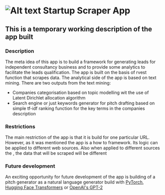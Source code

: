 # ![Alt text](image/Lead_funnel.jpg.) Startup Scraper App    

## This is a temporary working description of the app built

### Description

The meta idea of this app is to build a framework for generating leads for independent consultancy business and to provide some analytics to facilitate the leads qualification.  The app is built on the basis of rvest function that scrapes data. The analytical side of the app is based on text mining.
There are two outputs from the text mining:
* Companies categorisation based on topic modelling wit the use of Latent Dirichlet allocation algorithm
* Search engine or just keywords generator for pitch drafting based on simple tf-idf ranking function for the key terms in the companies description

### Restrictions

The main restriction of the app is that it is build for one particular URL. However, as it was mentioned the app is a how to framework. Its logic can be applied to different web sources. Also when applied to different sources the , the data that will be scraped will be different

### Future development

An exciting opportunity for future development of the app is building of a  pitch generator as a natural language generator build with [PyTorch](https://pytorch.org/), [Hugging Face Transformers](https://github.com/huggingface/transformers) or [OpenAI's GPT-2](https://openai.com/)
